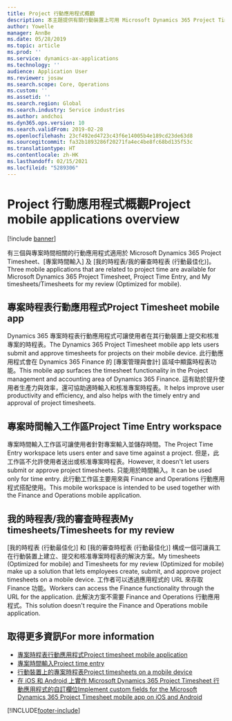 ```yaml
---
title: Project 行動應用程式概觀
description: 本主題提供有關行動裝置上可用 Microsoft Dynamics 365 Project Timesheet、[專案時間輸入] 及 [我的時程表/時程表] 的專案時間相關應用程式的一般資訊。
author: Yowelle
manager: AnnBe
ms.date: 05/28/2019
ms.topic: article
ms.prod: ''
ms.service: dynamics-ax-applications
ms.technology: ''
audience: Application User
ms.reviewer: josaw
ms.search.scope: Core, Operations
ms.custom: ''
ms.assetid: ''
ms.search.region: Global
ms.search.industry: Service industries
ms.author: andchoi
ms.dyn365.ops.version: 10
ms.search.validFrom: 2019-02-28
ms.openlocfilehash: 23cf492ed4723c43f6e14005b4e189cd23de63d8
ms.sourcegitcommit: fa32b1893286f20271fa4ec4be8fc68bd135f53c
ms.translationtype: HT
ms.contentlocale: zh-HK
ms.lasthandoff: 02/15/2021
ms.locfileid: "5289306"
---
```

# <a name="project-mobile-applications-overview"></a><span data-ttu-id="9843d-103">Project 行動應用程式概觀</span><span class="sxs-lookup"><span data-stu-id="9843d-103">Project mobile applications overview</span></span>

[!include [banner](../includes/banner.md)]

<span data-ttu-id="9843d-104">有三個與專案時間相關的行動應用程式適用於 Microsoft Dynamics 365 Project Timesheet、[專案時間輸入] 及 [我的時程表/我的審查時程表 (行動最佳化)]。</span><span class="sxs-lookup"><span data-stu-id="9843d-104">Three mobile applications that are related to project time are available for Microsoft Dynamics 365 Project Timesheet, Project Time Entry, and My timesheets/Timesheets for my review (Optimized for mobile).</span></span>

## <a name="project-timesheet-mobile-app"></a><span data-ttu-id="9843d-105">專案時程表行動應用程式</span><span class="sxs-lookup"><span data-stu-id="9843d-105">Project Timesheet mobile app</span></span>

<span data-ttu-id="9843d-106">Dynamics 365 專案時程表行動應用程式可讓使用者在其行動裝置上提交和核准專案的時程表。</span><span class="sxs-lookup"><span data-stu-id="9843d-106">The Dynamics 365 Project Timesheet mobile app lets users submit and approve timesheets for projects on their mobile device.</span></span> <span data-ttu-id="9843d-107">此行動應用程式會在 Dynamics 365 Finance 的 [專案管理與會計] 區域中顯露時程表功能。</span><span class="sxs-lookup"><span data-stu-id="9843d-107">This mobile app surfaces the timesheet functionality in the Project management and accounting area of Dynamics 365 Finance.</span></span> <span data-ttu-id="9843d-108">這有助於提升使用者生產力與效率，還可協助適時輸入和核准專案時程表。</span><span class="sxs-lookup"><span data-stu-id="9843d-108">It helps improve user productivity and efficiency, and also helps with the timely entry and approval of project timesheets.</span></span>

## <a name="project-time-entry-workspace"></a><span data-ttu-id="9843d-109">專案時間輸入工作區</span><span class="sxs-lookup"><span data-stu-id="9843d-109">Project Time Entry workspace</span></span>

<span data-ttu-id="9843d-110">專案時間輸入工作區可讓使用者針對專案輸入並儲存時間。</span><span class="sxs-lookup"><span data-stu-id="9843d-110">The Project Time Entry workspace lets users enter and save time against a project.</span></span> <span data-ttu-id="9843d-111">但是，此工作區不允許使用者送出或核准專案時程表。</span><span class="sxs-lookup"><span data-stu-id="9843d-111">However, it doesn't let users submit or approve project timesheets.</span></span> <span data-ttu-id="9843d-112">只能用於時間輸入。</span><span class="sxs-lookup"><span data-stu-id="9843d-112">It can be used only for time entry.</span></span> <span data-ttu-id="9843d-113">此行動工作區主要用來與 Finance and Operations 行動應用程式搭配使用。</span><span class="sxs-lookup"><span data-stu-id="9843d-113">This mobile workspace is intended to be used together with the Finance and Operations mobile application.</span></span>

## <a name="my-timesheetstimesheets-for-my-review"></a><span data-ttu-id="9843d-114">我的時程表/我的審查時程表</span><span class="sxs-lookup"><span data-stu-id="9843d-114">My timesheets/Timesheets for my review</span></span>

<span data-ttu-id="9843d-115">[我的時程表 (行動最佳化)] 和 [我的審查時程表 (行動最佳化)] 構成一個可讓員工在行動裝置上建立、提交和核准專案時程表的解決方案。</span><span class="sxs-lookup"><span data-stu-id="9843d-115">My timesheets (Optimized for mobile) and Timesheets for my review (Optimized for mobile) make up a solution that lets employees create, submit, and approve project timesheets on a mobile device.</span></span> <span data-ttu-id="9843d-116">工作者可以透過應用程式的 URL 來存取 Finance 功能。</span><span class="sxs-lookup"><span data-stu-id="9843d-116">Workers can access the Finance functionality through the URL for the application.</span></span> <span data-ttu-id="9843d-117">此解決方案不需要 Finance and Operations 行動應用程式。</span><span class="sxs-lookup"><span data-stu-id="9843d-117">This solution doesn't require the Finance and Operations mobile application.</span></span>

## <a name="for-more-information"></a><span data-ttu-id="9843d-118">取得更多資訊</span><span class="sxs-lookup"><span data-stu-id="9843d-118">For more information</span></span>

- [<span data-ttu-id="9843d-119">專案時程表行動應用程式</span><span class="sxs-lookup"><span data-stu-id="9843d-119">Project timesheet mobile application</span></span>](project-timesheet.md)
- [<span data-ttu-id="9843d-120">專案時間輸入</span><span class="sxs-lookup"><span data-stu-id="9843d-120">Project time entry</span></span>]( project-time-entry-mobile-workspace.md)
- [<span data-ttu-id="9843d-121">行動裝置上的專案時程表</span><span class="sxs-lookup"><span data-stu-id="9843d-121">Project timesheets on a mobile device</span></span>](Mobile-timesheets.md)
- [<span data-ttu-id="9843d-122">在 iOS 和 Android 上實作 Microsoft Dynamics 365 Project Timesheet 行動應用程式的自訂欄位</span><span class="sxs-lookup"><span data-stu-id="9843d-122">Implement custom fields for the Microsoft Dynamics 365 Project Timesheet mobile app on iOS and Android</span></span>](custom-fields-mobile.md)


[!INCLUDE[footer-include](../includes/footer-banner.md)]